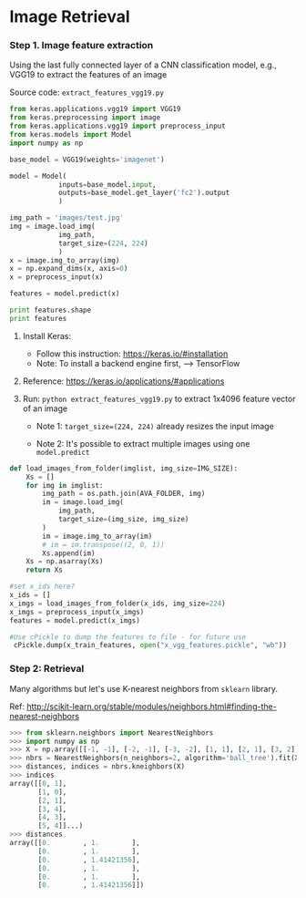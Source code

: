 # Image Retrieval

### Step 1. Image feature extraction

Using the last fully connected layer of a CNN classification model, e.g., VGG19 to extract the features of an image

Source code: `extract_features_vgg19.py`

```python
from keras.applications.vgg19 import VGG19
from keras.preprocessing import image
from keras.applications.vgg19 import preprocess_input
from keras.models import Model
import numpy as np

base_model = VGG19(weights='imagenet')

model = Model(
            inputs=base_model.input,
            outputs=base_model.get_layer('fc2').output
            )

img_path = 'images/test.jpg'
img = image.load_img(
            img_path,
            target_size=(224, 224)
            )
x = image.img_to_array(img)
x = np.expand_dims(x, axis=0)
x = preprocess_input(x)

features = model.predict(x)

print features.shape
print features

```



1. Install Keras: 

   - Follow this instruction: https://keras.io/#installation
   - Note: To install a backend engine first, --> TensorFlow

2. Reference: https://keras.io/applications/#applications

3. Run: `python extract_features_vgg19.py` to extract 1x4096 feature vector of an image

   - Note 1: `target_size=(224, 224)` already resizes the input image

   - Note 2: It's possible to extract multiple images using one `model.predict`

      

```python
def load_images_from_folder(imglist, img_size=IMG_SIZE):
    Xs = []
    for img in imglist:
        img_path = os.path.join(AVA_FOLDER, img)
        im = image.load_img(
            img_path,
            target_size=(img_size, img_size)
        )
        im = image.img_to_array(im)
        # im = im.transpose((2, 0, 1))
        Xs.append(im)
    Xs = np.asarray(Xs)
    return Xs

#set x_ids here?
x_ids = []
x_imgs = load_images_from_folder(x_ids, img_size=224)
x_imgs = preprocess_input(x_imgs)
features = model.predict(x_imgs)

#Use cPickle to dump the features to file - for future use
 cPickle.dump(x_train_features, open("x_vgg_features.pickle", "wb"))
```



### Step 2: Retrieval

Many algorithms but let's use K-nearest neighbors from `sklearn` library.

Ref: http://scikit-learn.org/stable/modules/neighbors.html#finding-the-nearest-neighbors



```python
>>> from sklearn.neighbors import NearestNeighbors
>>> import numpy as np
>>> X = np.array([[-1, -1], [-2, -1], [-3, -2], [1, 1], [2, 1], [3, 2]])
>>> nbrs = NearestNeighbors(n_neighbors=2, algorithm='ball_tree').fit(X)
>>> distances, indices = nbrs.kneighbors(X)
>>> indices                                           
array([[0, 1],
       [1, 0],
       [2, 1],
       [3, 4],
       [4, 3],
       [5, 4]]...)
>>> distances
array([[0.        , 1.        ],
       [0.        , 1.        ],
       [0.        , 1.41421356],
       [0.        , 1.        ],
       [0.        , 1.        ],
       [0.        , 1.41421356]])

```

